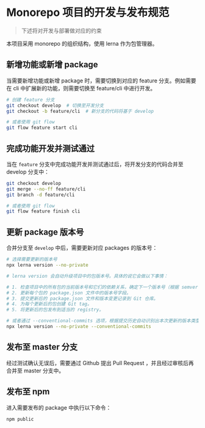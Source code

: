 # Monorepo 项目的开发与发布规范

> 下述将对开发与部署做对应的约束

本项目采用 monorepo 的组织结构，使用 lerna 作为包管理器。

## 新增功能或新增 package

当需要新增功能或新增 package 时，需要切换到对应的 feature 分支。例如需要在 cli 中扩展新的功能，则需要切换至 feature/cli 中进行开发。

```bash
# 创建 feature 分支
git checkout develop  # 切换至开发分支
git checkout -b feature/cli  # 新分支的代码将基于 develop

# 或者使用 git flow
git flow feature start cli
```

## 完成功能开发并测试通过

当在 `feature` 分支中完成功能开发并测试通过后，将开发分支的代码合并至 develop 分支中：

```bash
git checkout develop
git merge --no-ff feature/cli
git branch -d feature/cli

# 或者使用 git flow
git flow feature finish cli
```

## 更新 package 版本号

合并分支至 `develop` 中后，需要更新对应 packages 的版本号：

```bash
# 选择需要更新的版本号
npx lerna version --no-private

# lerna version 会自动升级项目中的包版本号。具体的说它会做以下事情：

# 1. 检查项目中的所有包的当前版本号和它们的依赖关系，确定下一个版本号（根据 semver 规范）。
# 2. 更新每个包的 package.json 文件中的版本号字段。
# 3. 提交更新后的 package.json 文件和版本变更记录到 Git 仓库。
# 4. 为每个更新后的包创建 Git tag。
# 5. 将更新后的包发布到适当的 registry。

# 或者通过 --conventional-commits 选项，根据提交历史自动识别出本次更新的版本类型（如 major、minor、patch 等），然后更新每个包的版本号，并在提交时生成符合规范的 Commit Message。
npx lerna version --no-private --conventional-commits
```

## 发布至 master 分支

经过测试确认无误后，需要通过 Github 提出 Pull Request ，并且经过审核后再合并至 master 分支中。

## 发布至 npm

进入需要发布的 package 中执行以下命令：

```bash
npm public
```
